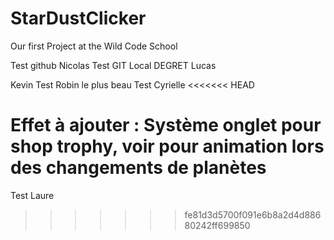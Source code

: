 # StarDustClicker
Our first Project at the Wild Code School

Test github Nicolas
Test GIT Local DEGRET Lucas

Kevin
Test Robin le plus beau
Test Cyrielle
<<<<<<< HEAD

Effet à ajouter : Système onglet pour shop trophy, voir pour animation lors des changements de planètes
=======
Test Laure
>>>>>>> fe81d3d5700f091e6b8a2d4d88680242ff699850
